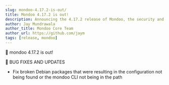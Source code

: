 ```yaml
---
slug: mondoo-4.17.2-is-out/
title: Mondoo 4.17.2 is out!
description: Announcing the 4.17.2 release of Mondoo, the security and compliance platform that prioritizes risks that matter most in your infrastructure.
author: Jay Mundrawala
author_title: Mondoo Core Team
author_url: https://github.com/jaym
tags: [release, mondoo]
---
```


🥳 mondoo 4.17.2 is out!

🐛 BUG FIXES AND UPDATES

- Fix broken Debian packages that were resulting in the configuration not being found or the mondoo CLI not being in the path
